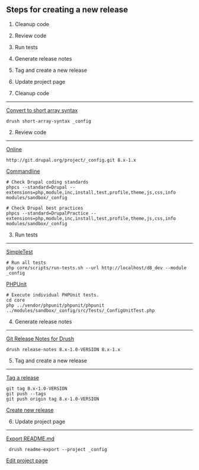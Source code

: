 
Steps for creating a new release
--------------------------------

  1. Cleanup code
  2. Review code
  3. Run tests
  4. Generate release notes
  5. Tag and create a new release
  6. Update project page


1. Cleanup code
---------------

[Convert to short array syntax](https://www.drupal.org/project/short_array_syntax)

    drush short-array-syntax _config


2. Review code
--------------

[Online](http://pareview.sh)

    http://git.drupal.org/project/_config.git 8.x-1.x

[Commandline](https://www.drupal.org/node/1587138)

    # Check Drupal coding standards
    phpcs --standard=Drupal --extensions=php,module,inc,install,test,profile,theme,js,css,info modules/sandbox/_config

    # Check Drupal best practices
    phpcs --standard=DrupalPractice --extensions=php,module,inc,install,test,profile,theme,js,css,info modules/sandbox/_config


3. Run tests
------------

[SimpleTest](https://www.drupal.org/node/645286)

    # Run all tests
    php core/scripts/run-tests.sh --url http://localhost/d8_dev --module _config

[PHPUnit](https://www.drupal.org/node/2116263)

    # Execute individual PHPUnit tests.
    cd core
    php ../vendor/phpunit/phpunit/phpunit ../modules/sandbox/_config/src/Tests/_ConfigUnitTest.php    


4. Generate release notes
-------------------------

[Git Release Notes for Drush](https://www.drupal.org/project/grn)

    drush release-notes 8.x-1.0-VERSION 8.x-1.x


5. Tag and create a new release
-------------------------------

[Tag a release](https://www.drupal.org/node/1066342)

    git tag 8.x-1.0-VERSION
    git push --tags
    git push origin tag 8.x-1.0-VERSION

[Create new release](https://www.drupal.org/node/add/project-release/2664066)


6. Update project page
----------------------

[Export README.md](https://www.drupal.org/project/readme)
    
     drush readme-export --project _config

[Edit project page](https://www.drupal.org/node/2664066/edit)
